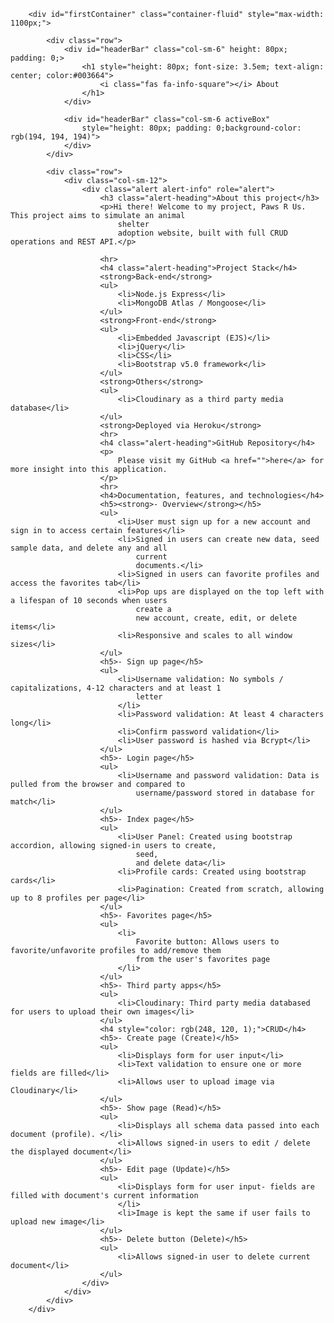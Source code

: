         <div id="firstContainer" class="container-fluid" style="max-width: 1100px;">

            <div class="row">
                <div id="headerBar" class="col-sm-6" height: 80px; padding: 0;>
                    <h1 style="height: 80px; font-size: 3.5em; text-align: center; color:#003664">
                        <i class="fas fa-info-square"></i> About
                    </h1>
                </div>

                <div id="headerBar" class="col-sm-6 activeBox"
                    style="height: 80px; padding: 0;background-color: rgb(194, 194, 194)">
                </div>
            </div>

            <div class="row">
                <div class="col-sm-12">
                    <div class="alert alert-info" role="alert">
                        <h3 class="alert-heading">About this project</h3>
                        <p>Hi there! Welcome to my project, Paws R Us. This project aims to simulate an animal
                            shelter
                            adoption website, built with full CRUD operations and REST API.</p>

                        <hr>
                        <h4 class="alert-heading">Project Stack</h4>
                        <strong>Back-end</strong>
                        <ul>
                            <li>Node.js Express</li>
                            <li>MongoDB Atlas / Mongoose</li>
                        </ul>
                        <strong>Front-end</strong>
                        <ul>
                            <li>Embedded Javascript (EJS)</li>
                            <li>jQuery</li>
                            <li>CSS</li>
                            <li>Bootstrap v5.0 framework</li>
                        </ul>
                        <strong>Others</strong>
                        <ul>
                            <li>Cloudinary as a third party media database</li>
                        </ul>
                        <strong>Deployed via Heroku</strong>
                        <hr>
                        <h4 class="alert-heading">GitHub Repository</h4>
                        <p>
                            Please visit my GitHub <a href="">here</a> for more insight into this application.
                        </p>
                        <hr>
                        <h4>Documentation, features, and technologies</h4>
                        <h5><strong>- Overview</strong></h5>
                        <ul>
                            <li>User must sign up for a new account and sign in to access certain features</li>
                            <li>Signed in users can create new data, seed sample data, and delete any and all
                                current
                                documents.</li>
                            <li>Signed in users can favorite profiles and access the favorites tab</li>
                            <li>Pop ups are displayed on the top left with a lifespan of 10 seconds when users
                                create a
                                new account, create, edit, or delete items</li>
                            <li>Responsive and scales to all window sizes</li>
                        </ul>
                        <h5>- Sign up page</h5>
                        <ul>
                            <li>Username validation: No symbols / capitalizations, 4-12 characters and at least 1
                                letter
                            </li>
                            <li>Password validation: At least 4 characters long</li>
                            <li>Confirm password validation</li>
                            <li>User password is hashed via Bcrypt</li>
                        </ul>
                        <h5>- Login page</h5>
                        <ul>
                            <li>Username and password validation: Data is pulled from the browser and compared to
                                username/password stored in database for match</li>
                        </ul>
                        <h5>- Index page</h5>
                        <ul>
                            <li>User Panel: Created using bootstrap accordion, allowing signed-in users to create,
                                seed,
                                and delete data</li>
                            <li>Profile cards: Created using bootstrap cards</li>
                            <li>Pagination: Created from scratch, allowing up to 8 profiles per page</li>
                        </ul>
                        <h5>- Favorites page</h5>
                        <ul>
                            <li>
                                Favorite button: Allows users to favorite/unfavorite profiles to add/remove them
                                from the user's favorites page
                            </li>
                        </ul>
                        <h5>- Third party apps</h5>
                        <ul>
                            <li>Cloudinary: Third party media databased for users to upload their own images</li>
                        </ul>
                        <h4 style="color: rgb(248, 120, 1);">CRUD</h4>
                        <h5>- Create page (Create)</h5>
                        <ul>
                            <li>Displays form for user input</li>
                            <li>Text validation to ensure one or more fields are filled</li>
                            <li>Allows user to upload image via Cloudinary</li>
                        </ul>
                        <h5>- Show page (Read)</h5>
                        <ul>
                            <li>Displays all schema data passed into each document (profile). </li>
                            <li>Allows signed-in users to edit / delete the displayed document</li>
                        </ul>
                        <h5>- Edit page (Update)</h5>
                        <ul>
                            <li>Displays form for user input- fields are filled with document's current information
                            </li>
                            <li>Image is kept the same if user fails to upload new image</li>
                        </ul>
                        <h5>- Delete button (Delete)</h5>
                        <ul>
                            <li>Allows signed-in user to delete current document</li>
                        </ul>
                    </div>
                </div>
            </div>
        </div>
